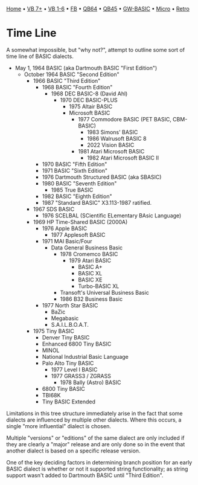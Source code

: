 [Home](https://gotbasic.com) • [VB 7+](vb.md) • [VB 1-6](vb6.md) • [FB](freebasic.md) • [QB64](qb64.md) • [QB45](qb.md) • [GW-BASIC](gw-basic.md) • [Micro](micro.md) • [Retro](retro.md)

# Time Line

A somewhat impossible, but "why not?", attempt to outline some sort of time line of BASIC dialects.

- May 1, 1964 BASIC (aka Dartmouth BASIC "First Edition")
  - October 1964 BASIC "Second Edition"
    - 1966 BASIC "Third Edition"
      - 1968 BASIC "Fourth Edition"
        - 1968 DEC BASIC-8 (David Ahl)
          - 1970 DEC BASIC-PLUS
            - 1975 Altair BASIC
            - Microsoft BASIC
              - 1977 Commodore BASIC (PET BASIC, CBM-BASIC)
                - 1983 Simons' BASIC
                - 1986 Walrusoft BASIC 8
                - 2022 Vision BASIC
              - 1981 Atari Microsoft BASIC
                - 1982 Atari Microsoft BASIC II
      - 1970 BASIC "Fifth Edition"
      - 1971 BASIC "Sixth Edition"
      - 1976 Dartmouth Structured BASIC (aka SBASIC)
      - 1980 BASIC "Seventh Edition"
        - 1985 True BASIC
      - 1982 BASIC "Eighth Edition"
      - 1987 "Standard BASIC" X3.113-1987 ratified.
    - 1967 SDS BASIC
      - 1976 SCELBAL (SCientific ELementary BAsic Language)
    - 1969 HP Time-Shared BASIC (2000A)
      - 1976 Apple BASIC
        - 1977 Applesoft BASIC
      - 1971 MAI Basic/Four
        - Data General Business Basic
          - 1978 Cromemco BASIC
            - 1979 Atari BASIC
              - BASIC A+
              - BASIC XL
              - BASIC XE
              - Turbo-BASIC XL
          - Transoft's Universal Business Basic
          - 1986 B32 Business Basic
      - 1977 North Star BASIC
        - BaZic
        - Megabasic
        - S.A.I.L.B.O.A.T.
    - 1975 Tiny BASIC
      - Denver Tiny BASIC
      - Enhanced 6800 Tiny BASIC
      - MINOL
      - National Industrial Basic Language
      - Palo Alto Tiny BASIC
        - 1977 Level I BASIC
        - 1977 GRASS3 / ZGRASS
          - 1978 Bally (Astro) BASIC
      - 6800 Tiny BASIC
      - TBI68K
      - Tiny BASIC Extended

Limitations in this tree structure immediately arise in the fact that some dialects are influenced by multiple other dialects. Where this occurs, a single "more influential" dialect is chosen.

Multiple "versions" or "editions" of the same dialect are only included if they are clearly a "major" release and are only done so in the event that another dialect is based on a specific release version.

One of the key deciding factors in determining branch position for an early BASIC dialect is whether or not it supported string functionality; as string support wasn't added to Dartmouth BASIC until "Third Edition".
